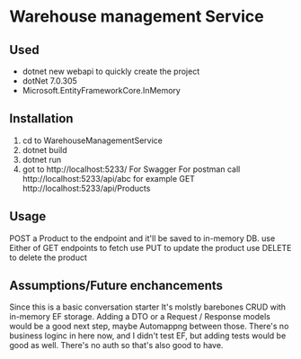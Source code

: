 # Warehouse management Service

## Used

- dotnet new webapi to quickly create the project
- dotNet 7.0.305
- Microsoft.EntityFrameworkCore.InMemory

## Installation

1. cd to WarehouseManagementService
2. dotnet build
3. dotnet run
4. got to http://localhost:5233/ For Swagger
   For postman call http://localhost:5233/api/abc for example GET http://localhost:5233/api/Products

## Usage

POST a Product to the endpoint and it'll be saved to in-memory DB.
use Either of GET endpoints to fetch
use PUT to update the product
use DELETE to delete the product

## Assumptions/Future enchancements

Since this is a basic conversation starter It's molstly barebones CRUD with in-memory EF storage.
Adding a DTO or a Request / Response models would be a good next step, maybe Automappng between those.
There's no business loginc in here now, and I didn't test EF, but adding tests would be good as well.
There's no auth so that's also good to have.
